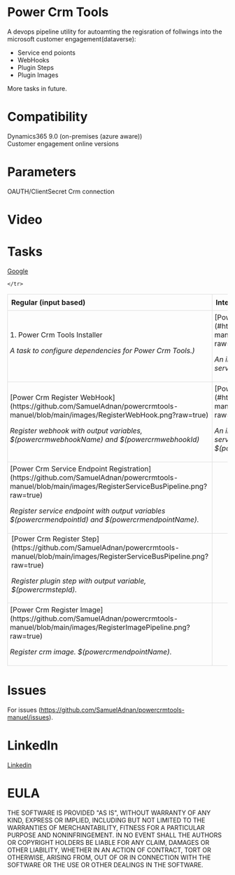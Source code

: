 # Power Crm Tools
A devops pipeline utility for autoamting the regisration of follwings into the microsoft customer engagement(dataverse):
<ul><li>Service end poionts</li><li>WebHooks</li><li>Plugin Steps</li><li>Plugin Images</li></ul>

More tasks in future.

# Compatibility
Dynamics365 9.0 (on-premises (azure aware)) <br />
Customer engagement online versions

# Parameters
OAUTH/ClientSecret Crm connection<br />

# Video


# Tasks
[Google](https://www.google.com)
<table style="width: 100%;border-collapse: collapse;">
  <tr style="border: 1px solid #dddddd; text-align: left;padding: 8px;">
    <th style="border: 1px solid #dddddd; text-align: left;padding: 8px;">Regular (input based)</th>
    <th style="border: 1px solid #dddddd; text-align: left;padding: 8px;">Interactive-WebAPI (selection based)</th>

  </tr>
  <tr style="border: 1px solid #dddddd; text-align: left;">
    <td style="border: 1px solid #dddddd; text-align: left;padding: 5px;">1. Power Crm Tools Installer <p style="font-style:italic;">A task to configure dependencies for Power Crm Tools.)</p></td>
        <td style="border: 1px solid #dddddd; text-align: left;padding: 5px;">[Power Crm Tools WebAPI Installer](#https://github.com/SamuelAdnan/powercrmtools-manuel/blob/main/images/webapiinstaller.png?raw=true)<p style="font-style:italic;">An interactive UI task to register step to webhook or service endpoint.</p></td>
  
  </tr>
  
  <tr style="border: 1px solid #dddddd; text-align: left;padding: 5px;">
    <td style="border: 1px solid #dddddd; text-align: left;padding: 5px;">[Power Crm Register WebHook](https://github.com/SamuelAdnan/powercrmtools-manuel/blob/main/images/RegisterWebHook.png?raw=true)<p style="font-style:italic;"> Register webhook with output variables, $(powercrmwebhookName) and $(powercrmwebhookId)</p></td>
        <td style="border: 1px solid #dddddd; text-align: left;padding: 5px;">[Power Crm WebAPI Register Step](#https://github.com/SamuelAdnan/powercrmtools-manuel/blob/main/images/webapisteps.png?raw=true)<p style="font-style:italic;"> An interactive UI task to register step to webhook or service endpoint with output variable, $(powercrmstepId)..
</p></td>
    
  </tr>
  <tr  style="border: 1px solid #dddddd; text-align: left;padding: 5px;">
    <td style="border: 1px solid #dddddd; text-align: left;padding: 5px;">[Power Crm Service Endpoint Registration](https://github.com/SamuelAdnan/powercrmtools-manuel/blob/main/images/RegisterServiceBusPipeline.png?raw=true)<p style="font-style:italic;">Register service endpoint with output variables $(powercrmendpointId) and $(powercrmendpointName).
 </p></td>
<td></td>
    
  </tr>
  
    </tr>
  <tr  style="border: 1px solid #dddddd; text-align: left;;">
  <td style="border: 1px solid #dddddd; text-align: left;;">[Power Crm Register Step](https://github.com/SamuelAdnan/powercrmtools-manuel/blob/main/images/RegisterServiceBusPipeline.png?raw=true)<p style="font-style:italic;"> Register plugin step with output variable, $(powercrmstepId).
</p></td>
 <td></td>
   </tr>
  
  
  <tr  style="border: 1px solid #dddddd; text-align: left;padding: 5px;">
   <td style="border: 1px solid #dddddd; text-align: left;padding: 5px;">[Power Crm Register Image](https://github.com/SamuelAdnan/powercrmtools-manuel/blob/main/images/RegisterImagePipeline.png?raw=true)<p style="font-style:italic;">Register crm image. $(powercrmendpointName).
 </p></td>
 <td></td>
  
</table>

# Issues
For issues (https://github.com/SamuelAdnan/powercrmtools-manuel/issues).


# LinkedIn
[Linkedin](https://www.linkedin.com/in/adnan-samuel-16659418/)


# EULA
THE SOFTWARE IS PROVIDED "AS IS", WITHOUT WARRANTY OF ANY KIND, EXPRESS OR IMPLIED, INCLUDING BUT NOT LIMITED TO THE WARRANTIES OF MERCHANTABILITY, FITNESS FOR A PARTICULAR PURPOSE AND NONINFRINGEMENT. IN NO EVENT SHALL THE AUTHORS OR COPYRIGHT HOLDERS BE LIABLE FOR ANY CLAIM, DAMAGES OR OTHER LIABILITY, WHETHER IN AN ACTION OF CONTRACT, TORT OR OTHERWISE, ARISING FROM, OUT OF OR IN CONNECTION WITH THE SOFTWARE OR THE USE OR OTHER DEALINGS IN THE SOFTWARE.

